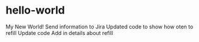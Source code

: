 # hello-world
My New World!
Send information to Jira
Updated code to show how oten to refill
Update code
Add in details about refill
